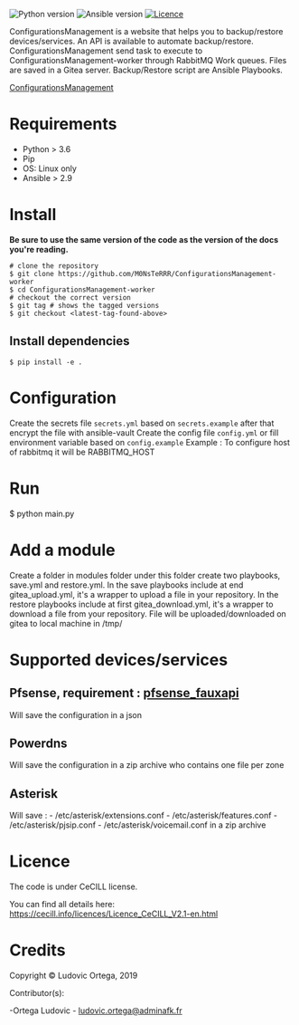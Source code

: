 ![Python version](https://img.shields.io/badge/python-3.6%20%7C%203.7%20%7C%203.8-blue)
![Ansible version](https://img.shields.io/badge/ansible-2.9-blue)
[![Licence](https://img.shields.io/badge/license-CeCILL%20V2.1-green)](https://github.com/M0NsTeRRR/ConfigurationsManagement-worker/blob/master/LICENSE)


ConfigurationsManagement is a website that helps you to backup/restore devices/services. An API is available to automate
backup/restore. ConfigurationsManagement send task to execute to ConfigurationsManagement-worker through RabbitMQ Work queues. Files are saved
in a Gitea server. Backup/Restore script are Ansible Playbooks.

[ConfigurationsManagement](https://github.com/M0NsTeRRR/ConfigurationsManagement)

# Requirements
- Python > 3.6
- Pip
- OS: Linux only
- Ansible > 2.9

# Install

**Be sure to use the same version of the code as the version of the docs
you're reading.**

    # clone the repository
    $ git clone https://github.com/M0NsTeRRR/ConfigurationsManagement-worker
    $ cd ConfigurationsManagement-worker
    # checkout the correct version
    $ git tag # shows the tagged versions
    $ git checkout <latest-tag-found-above>

## Install dependencies

    $ pip install -e .

# Configuration
Create the secrets file `secrets.yml` based on `secrets.example` after that encrypt the file with ansible-vault
Create the config file `config.yml` or fill environment variable based on `config.example`
Example : To configure host of rabbitmq it will be RABBITMQ_HOST

# Run
$ python main.py

# Add a module
Create a folder in modules folder under this folder create two playbooks, save.yml and restore.yml.
In the save playbooks include at end gitea_upload.yml, it's a wrapper to upload a file in your repository.
In the restore playbooks include at first gitea_download.yml, it's a wrapper to download a file from your repository.
File will be uploaded/downloaded on gitea to local machine in /tmp/<value of path variable>

# Supported devices/services

## Pfsense, requirement : [pfsense_fauxapi](https://github.com/ndejong/pfsense_fauxapi)
Will save the configuration in a json

## Powerdns
Will save the configuration in a zip archive who contains one file per zone

## Asterisk
Will save :
    - /etc/asterisk/extensions.conf
    - /etc/asterisk/features.conf
    - /etc/asterisk/pjsip.conf
    - /etc/asterisk/voicemail.conf
in a zip archive

# Licence

The code is under CeCILL license.

You can find all details here: https://cecill.info/licences/Licence_CeCILL_V2.1-en.html

# Credits

Copyright © Ludovic Ortega, 2019

Contributor(s):

-Ortega Ludovic - ludovic.ortega@adminafk.fr
